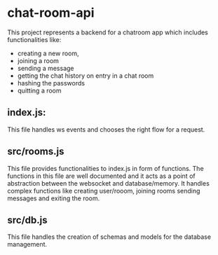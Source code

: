 # chat-room-api

This project represents a backend for a chatroom app which includes functionalities like:

- creating a new room,
- joining a room
- sending a message
- getting the chat history on entry in a chat room
- hashing the passwords
- quitting a room

## index.js:

This file handles ws events and chooses the right flow for a request.

## src/rooms.js

This file provides functionalities to index.js in form of functions. The functions in this file are well documented and it acts as
a point of abstraction between the websocket and database/memory. It handles complex functions like creating user/rooom,
joining rooms sending messages and exiting the room.

## src/db.js

This file handles the creation of schemas and models for the database management.
